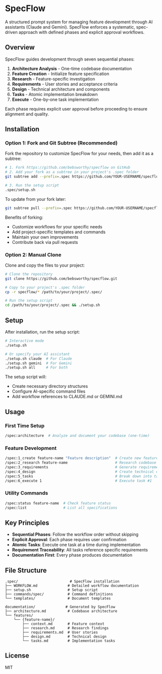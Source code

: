 # SpecFlow

A structured prompt system for managing feature development through AI assistants (Claude and Gemini). SpecFlow enforces a systematic, spec-driven approach with defined phases and explicit approval workflows.

## Overview

SpecFlow guides development through seven sequential phases:

1. **Architecture Analysis** - One-time codebase documentation
2. **Feature Creation** - Initialize feature specification
3. **Research** - Feature-specific investigation
4. **Requirements** - User stories and acceptance criteria
5. **Design** - Technical architecture and components
6. **Tasks** - Atomic implementation breakdown
7. **Execute** - One-by-one task implementation

Each phase requires explicit user approval before proceeding to ensure alignment and quality.

## Installation

### Option 1: Fork and Git Subtree (Recommended)

Fork the repository to customize SpecFlow for your needs, then add it as a subtree:

```bash
# 1. Fork https://github.com/bebsworthy/specflow on GitHub
# 2. Add your fork as a subtree in your project's .spec folder
git subtree add --prefix=.spec https://github.com/YOUR-USERNAME/specflow.git main --squash

# 3. Run the setup script
.spec/setup.sh
```

To update from your fork later:
```bash
git subtree pull --prefix=.spec https://github.com/YOUR-USERNAME/specflow.git main --squash
```

Benefits of forking:
- Customize workflows for your specific needs
- Add project-specific templates and commands
- Maintain your own improvements
- Contribute back via pull requests

### Option 2: Manual Clone

Clone and copy the files to your project:

```bash
# Clone the repository
git clone https://github.com/bebsworthy/specflow.git

# Copy to your project's .spec folder
cp -r specflow/* /path/to/your/project/.spec/

# Run the setup script
cd /path/to/your/project/.spec && ./setup.sh
```

## Setup

After installation, run the setup script:

```bash
# Interactive mode
./setup.sh

# Or specify your AI assistant
./setup.sh claude  # For Claude
./setup.sh gemini  # For Gemini
./setup.sh all     # For both
```

The setup script will:
- Create necessary directory structures
- Configure AI-specific command files
- Add workflow references to CLAUDE.md or GEMINI.md

## Usage

### First Time Setup
```bash
/spec:architecture  # Analyze and document your codebase (one-time)
```

### Feature Development
```bash
/spec:1_create feature-name "Feature description"  # Create new feature spec
/spec:2_research feature-name                      # Research codebase context
/spec:3_requirements                               # Generate requirements
/spec:4_design                                     # Create technical design
/spec:5_tasks                                      # Break down into tasks
/spec:6_execute 1                                  # Execute task #1
```

### Utility Commands
```bash
/spec:status feature-name  # Check feature status
/spec:list                 # List all specifications
```

## Key Principles

- **Sequential Phases**: Follow the workflow order without skipping
- **Explicit Approval**: Each phase requires user confirmation
- **Atomic Tasks**: Execute one task at a time during implementation
- **Requirement Traceability**: All tasks reference specific requirements
- **Documentation First**: Every phase produces documentation

## File Structure

```
.spec/                        # SpecFlow installation
├── WORKFLOW.md              # Detailed workflow documentation
├── setup.sh                 # Setup script
├── commands/spec/           # Command definitions
└── templates/               # Document templates

documentation/              # Generated by SpecFlow
├── architecture.md          # Codebase architecture
└── features/
    └── {feature-name}/
        ├── context.md       # Feature context
        ├── research.md      # Research findings
        ├── requirements.md  # User stories
        ├── design.md        # Technical design
        └── tasks.md         # Implementation tasks
```

## License

MIT